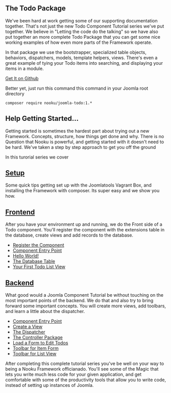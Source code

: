## The Todo Package

We've been hard at work getting some of our supporting documentation together. That's not just the new Todo Component Tutorial series
we've put together. We believe in "Letting the code do the talking" so we have also put together an more complete Todo Package
that you can get some nice working examples of how even more parts of the Framework operate.

In that package we use the bootstrapper, specialized table objects, behaviors, dispatchers, models, template helpers, views.
There's even a great example of tying your Todo items into searching, and displaying your items in a module.

<!-- DRESS THIS UP WITH A BUTTON-->
[Get It on Github](https://github.com/nooku/joomla-todo)

Better yet, just run this command this command in your Joomla root directory

```shell
composer require nooku/joomla-todo:1.*
```

## Help Getting Started...

Getting started is sometimes the hardest part about trying out a new Framework. Concepts, structure, how things get done and why.
There is no Question that Nooku is powerful, and getting started with it doesn't need to be hard. We've taken a step by step approach to get you off the ground

In this turorial series we cover

## [Setup](http://guides.nooku.org/get-started/set-up.md)

Some quick tips getting set up with the Joomlatools Vagrant Box, and installing the Framework with composer. Its super easy and we show you how.

## [Frontend](http://guides.nooku.org/get-started/com_todo-frontend.md)

After you have your environment up and running, we do the Front side of a Todo component. You'll register the component with
the extensions table in the database, create views and add records to the database.

* [Register the Component](http://guides.nooku.org/get-started/register-the-component.md)
* [Component Entry Point](http://guides.nooku.org/get-started/component-entry-point.md)
* [Hello World!](http://guides.nooku.org/get-started/hello-world-todos.md)
* [The Database Table](http://guides.nooku.org/get-started/creating-the-database.md)
* [Your First Todo List View](http://guides.nooku.org/get-started/your-first-todo-list-view.md)

## [Backend](http://guides.nooku.org/get-started/com_todo-backend.md)

What good would a Joomla Component Tutorial be without touching on the most important points of the backend. We do that and
also try to bring forward some important concepts. You will create more views, add toolbars, and learn a little about the dispatcher.

* [Component Entry Point](get-started/backend-entry-point.md)
* [Create a View](get-started/create-a-view.md)
* [The Dispatcher](get-started/the-dispatcher.md)
* [The Controller Package](get-started/the-controller-package.md)
* [Load a Form to Edit Todos](get-started/load-a-form-to-edit-todo-items.md)
* [Toolbar for Item Form](get-started/add-toolbar-to-item-view.md)
* [Toolbar for List View](get-started/add-toolbar-to-list-view.md)

After completing this complete tutorial series you've be well on your way to being a Nooku Framework officianado. You'll see
some of the Magic that lets you write much less code for your given application, and get comfortable with some of the productivity tools
that allow you to write code, instead of setting up instances of Joomla.